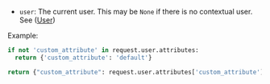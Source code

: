 - `user`: The current user. This may be `None` if there is no contextual user. See ([User](../user-group/user.md#object-attributes))

Example:

```python
if not 'custom_attribute' in request.user.attributes:
  return {'custom_attribute': 'default'}

return {"custom_attribute": request.user.attributes['custom_attribute']}
```